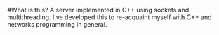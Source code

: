 #What is this?
A server implemented in C++ using sockets and multithreading. I've developed this to
re-acquaint myself with C++ and networks programming in general. 